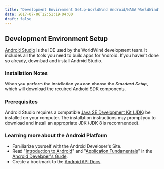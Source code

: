 ```yaml
---
title: "Development Environment Setup-WorldWind Android/NASA WorldWind"
date: 2017-07-06T12:51:19-04:00
draft: false
---
```


## Development Environment Setup

[Android Studio](https://developer.android.com/studio/index.html) is the IDE used by the WorldWind development team. It includes all the tools you need to build apps for Android. If you haven't done so already, download and install Android Studio.

### Installation Notes
When you perform the installation you can choose the *Standard Setup*, which will download the required Android SDK components.
### Prerequisites
Android Studio requires a compatible [Java SE Development Kit (JDK)](http://www.oracle.com/technetwork/java/javase/downloads/index.html) be installed on your computer. The installation instructions may prompt you to download and install an appropriate JDK (JDK 8 is recommended).
### Learning more about the Android Platform
- Familiarize yourself with the [Android Developer's Site](http://developer.android.com/).
- Read "[Introduction to Android](https://developer.android.com/guide/index.html)" and "[Application Fundamentals](https://developer.android.com/guide/components/fundamentals.html)" in the [Android Developer's Guide](http://developer.android.com/guide/).
- Create a bookmark to the [Android API Docs](http://developer.android.com/reference/packages.html).